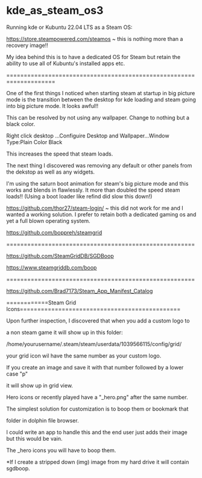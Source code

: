 # kde_as_steam_os3
Running kde or Kubuntu 22.04 LTS as a Steam OS:

https://store.steampowered.com/steamos ~ this is nothing more than a recovery image!!

My idea behind this is to have a dedicated OS for Steam but 
retain the ability to use all of Kubuntu's installed apps etc.

====================================================================


One of the first things I noticed when starting steam at startup in big picture mode is the 
transition between the desktop for kde loading and steam going into big picture mode. It looks awful!!

This can be resolved by not using any wallpaper. Change to nothing but a black color.

Right click desktop ...Configuire Desktop and Wallpaper...Window Type:Plain Color Black

This increases the speed that steam loads.

The next thing I discovered was removing any default or other panels from the dekstop as well as any widgets.

I'm using the saturn boot animation for steam's big picture mode and this works and blends in flawlessly.
It more than doubled the speed steam loads!! (Using a boot loader like refind did slow this down!)


https://github.com/thor27/steam-login/ ~ this did not work for me and I wanted a working solution. I prefer to retain both a dedicated
gaming os and yet a full blown operating system.

https://github.com/boppreh/steamgrid

======================================================

https://github.com/SteamGridDB/SGDBoop

https://www.steamgriddb.com/boop

======================================================

https://github.com/Brad7173/Steam_App_Manifest_Catalog

============Steam Grid Icons==============================================

Upon further inspection, I discovered that when you add a custom logo to

a non steam game it will show up in this folder:

/home/yourusername/.steam/steam/userdata/1039566115/config/grid/

your grid icon wil have the same number as your custom logo.

If you create an image and save it with that number followed by a lower case "p"

it will show up in grid view.

Hero icons or recently played have a "_hero.png" after the same number.

The simplest solution for customization is to boop them or bookmark that

folder in dolphin file browser.

I could write an app to handle this and the end user just adds their image but this would be vain.

The _hero icons you will have to boop them.

*If I create a stripped down (img) image from my hard drive it will contain sgdboop.
